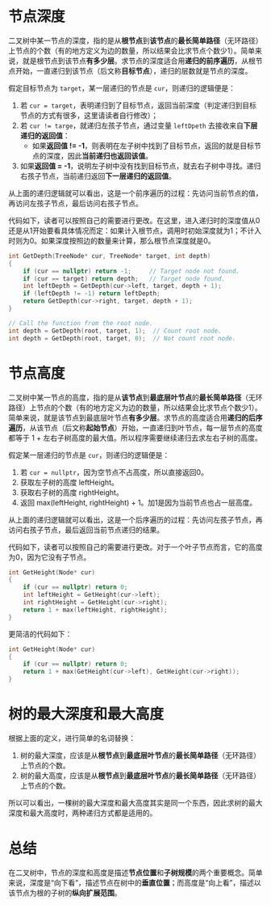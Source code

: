 # 节点深度

二叉树中某一节点的深度，指的是从**根节点**到**该节点**的**最长简单路径**（无环路径）上节点的个数（有的地方定义为边的数量，所以结果会比求节点个数少1）。简单来说，就是根节点到该节点**有多少层**。求节点的深度适合用**递归的前序遍历**，从根节点开始，一直递归到该节点（后文称**目标节点**），递归的层数就是节点的深度。

假定目标节点为 `target`，某一层递归的节点是 `cur`，则递归的逻辑便是：

1. 若 `cur = target`，表明递归到了目标节点，返回当前深度（判定递归到目标节点的方式有很多，这里请读者自行修改）；
2. 若 `cur != targe`，就递归左孩子节点，通过变量 `leftDpeth` 去接收来自**下层递归的返回值**：
   - 如果**返回值 != -1**，则表明在左子树中找到了目标节点，返回的就是目标节点的深度，因此**当前递归也返回该值**。
3. 如果**返回值 = -1**，说明左子树中没有找到目标节点，就去右子树中寻找。递归右孩子节点，当前递归返回**下一层递归的返回值**。

从上面的递归逻辑就可以看出，这是一个前序遍历的过程：先访问当前节点的值，再访问左孩子节点，最后访问右孩子节点。

代码如下，读者可以按照自己的需要进行更改。在这里，进入递归时的深度值从0还是从1开始要看具体情况而定：如果计入根节点，调用时初始深度就为1；不计入时则为0。如果深度按照边的数量来计算，那么根节点深度就是0。

```cpp
int GetDepth(TreeNode* cur, TreeNode* target, int depth)
{
    if (cur == nullptr) return -1;     // Target node not found.
    if (cur == target) return depth;   // Target node found.
    int leftDepth = GetDepth(cur->left, target, depth + 1);
    if (leftDepth != -1) return leftDepth;
    return GetDepth(cur->right, target, depth + 1);
}

// Call the function from the root node.
int depth = GetDepth(root, target, 1);	// Count root node.
int depth = GetDepth(root, target, 0);	// Not count root node.
```


# 节点高度

二叉树中某一节点的高度，指的是从**该节点**到**最底层叶节点**的**最长简单路径**（无环路径）上节点的个数（有的地方定义为边的数量，所以结果会比求节点个数少1）。简单来说，就是该节点到最底层叶节点**有多少层**。求节点的高度适合用**递归的后序遍历**，从该节点（后文称**起始节点**）开始，一直递归到叶节点，每一层节点的高度都等于 1 + 左右子树高度的最大值。所以程序需要继续递归去求左右子树的高度。

假定某一层递归的节点是 `cur`，则递归的逻辑便是：

1. 若 `cur = nullptr`，因为空节点不占高度，所以直接返回0。
2. 获取左子树的高度 leftHeight。
3. 获取右子树的高度 rightHeight。
4. 返回 max(leftHeight, rightHeight) + 1。加1是因为当前节点也占一层高度。

从上面的递归逻辑就可以看出，这是一个后序遍历的过程：先访问左孩子节点，再访问右孩子节点，最后返回当前节点递归的结果。

代码如下，读者可以按照自己的需要进行更改。对于一个叶子节点而言，它的高度为0，因为它没有子节点。

```cpp
int GetHeight(Node* cur)
{
    if (cur == nullptr) return 0;
    int leftHeight = GetHeight(cur->left);
    int rightHeight = GetHeight(cur->right);
    return 1 + max(leftHeight, rightHeight);
}
```

更简洁的代码如下：

```cpp
int GetHeight(Node* cur)
{
    if (cur == nullptr) return 0;
    return 1 + max(GetHeight(cur->left), GetHeight(cur->right));
}
```

# 树的最大深度和最大高度

根据上面的定义，进行简单的名词替换：

1. 树的最大深度，应该是从**根节点**到**最底层叶节点**的**最长简单路径**（无环路径）上节点的个数。
2. 树的最大高度，应该是从**根节点**到**最底层叶节点**的**最长简单路径**（无环路径）上节点的个数。

所以可以看出，一棵树的最大深度和最大高度其实是同一个东西，因此求树的最大深度和最大高度时，两种递归方式都是适用的。

# 总结

在二叉树中，节点的深度和高度是描述**节点位置**和**子树规模**的两个重要概念。简单来说，深度是“向下看”，描述节点在树中的**垂直位置**；而高度是“向上看”，描述以该节点为根的子树的**纵向扩展范围**。

